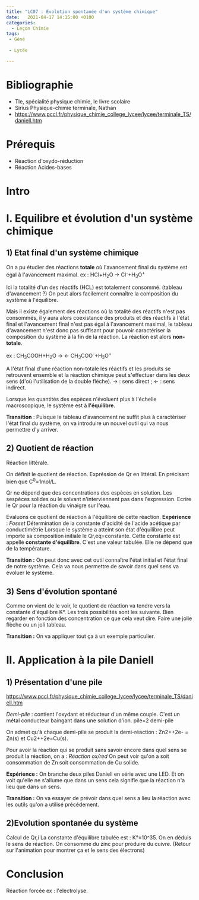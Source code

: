 ```yaml
---
title: "LC07 : Evolution spontanée d'un système chimique"
date:   2021-04-17 14:15:00 +0100
categories:
  - Leçon Chimie
tags:
 - Géné
 
 - Lycée

---
```

# Bibliographie 
- Tle, spécialité physique chimie, le livre scolaire
- Sirius Physique-chimie terminale, Nathan
- https://www.pccl.fr/physique_chimie_college_lycee/lycee/terminale_TS/daniell.htm

# Prérequis
- Réaction d'oxydo-réduction
- Réaction Acides-bases

# Intro

# I. Equilibre et évolution d'un système chimique

## 1) Etat final d'un système chimique
On a pu étudier des réactions **totale** où l'avancement final du système est égal à l'avancement maximal.
ex : HCl+H<sub>2</sub>O -> Cl<sup>-</sup>+H<sub>3</sub>O<sup>+</sup>

Ici la totalité d'un des réactifs (HCL) est totalement consommé.
(tableau d'avancement ?) On peut alors facilement connaître la composition du système à l'équilibre.

Mais il existe également des réactions où la totalité des réactifs n'est pas consommés, il y aura alors coexistance des produits et des réactifs à l'état final et l'avancement final n'est pas égal à l'avancement maximal, le tableau d'avancement n'est donc pas suffisant pour pouvoir caractériser la composition du système à la fin de la réaction. La réaction est alors **non-totale**. 

ex : CH<sub>3</sub>COOH+H<sub>2</sub>O -> <- CH<sub>3</sub>COO<sup>-</sup>+H<sub>3</sub>O<sup>+</sup>

A l'état final d'une réaction non-totale les réactifs et les produits se retrouvent ensemble et la réaction chimique peut s'effectuer dans les deux sens (d'où l'utilisation de la double flèche). -> : sens direct ; <- : sens indirect.

Lorsque les quantités des espèces n'évoluent plus à l'échelle macroscopique, le système est à **l'équilibre**.

**Transition** : Puisque le tableau d'avancement ne suffit plus à caractériser l'état final du système, on va introduire un nouvel outil qui va nous permettre d'y arriver.

## 2) Quotient de réaction
Réaction littérale.

On définit le quotient de réaction. 
Expréssion de Qr en littéral. En précisant bien que C<sup>0</sup>=1mol/L.

Qr ne dépend que des concentrations des espèces en solution. Les sespèces solides ou le solvant n'interviennent pas dans l'expression.
Ecrire le Qr pour la réaction du vinaigre sur l'eau.

Evaluons ce quotient de réaction à l'équilibre de cette réaction.
**Expérience** : *Fosset* Détermination de la constante d'acidité de l'acide acétique par conductimétrie
Lorsque le système a atteint son état d'équilibre peut importe sa composition initiale le Qr,eq=constante. Cette constante est appellé **constante d'équilibre**. C'est une valeur tabulée. Elle ne dépend que de la température.

**Transition :** On peut donc avec cet outil connaître l'état initial et l'état final de notre système. Cela va nous permettre de savoir dans quel sens va évoluer le système.
## 3) Sens d'évolution spontané
Comme on vient de le voir, le quotient de réaction va tendre vers la constante d'équilibre K°. Les trois possibilités sont les suivante. Bien regarder en fonction des concentration ce que cela veut dire. 
Faire une jolie flèche ou un joli tableau.

**Transition :** On va appliquer tout ça à un exemple particulier.
# II. Application à la pile Daniell
## 1) Présentation d'une pile
https://www.pccl.fr/physique_chimie_college_lycee/lycee/terminale_TS/daniell.htm

*Demi-pile* : contient l'oxydant et réducteur d'un même couple. C'est un métal conducteur baingant dans une solution d'ion.
pile=2 demi-pile

On admet qu'à chaque demi-pile se produit la demi-réaction : Zn2++2e- = Zn(s) et Cu2++2e=Cu(s).

Pour avoir la réaction qui se produit sans savoir encore dans quel sens se produit la réaction, on a  : 
*Réaction ox/red*
On peut voir qu'on a soit consommation de Zn soit consommation de Cu solide. 

**Expérience :** On branche deux piles Daniell en série avec une LED. Et on voit qu'elle ne s'allume que dans un sens cela signifie que la réaction n'a lieu que dans un sens.

**Transition :** On va essayer de prévoir dans quel sens a lieu la réaction avec les outils qu'on a utilisé précédement.
## 2)Evolution spontanée du système
Calcul de Qr,i
La constante d'équilibre tabulée est : K°=10^35.
On en déduis le sens de réaction.
On consomme du zinc pour produire du cuivre.
(Retour sur l'animation pour montrer ça et le sens des électrons)

# Conclusion

Réaction forcée ex : l'electrolyse.
